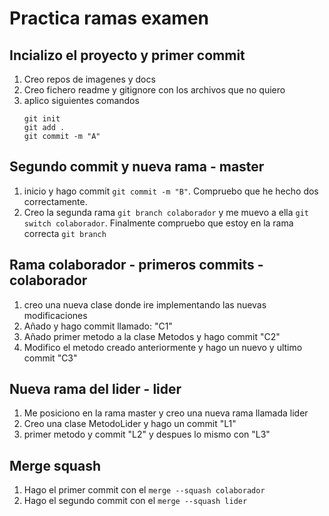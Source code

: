 # Practica ramas examen
## Incializo el proyecto y primer commit
1. Creo repos de imagenes y docs
2. Creo fichero readme y gitignore con los archivos que no quiero
3. aplico siguientes comandos
    ````
   git init
   git add .
   git commit -m "A"
    ````
## Segundo commit y nueva rama - **master**
1. inicio y hago commit `git commit -m "B"`. Compruebo que he 
hecho dos correctamente.
2. Creo la segunda rama `git branch colaborador` y
me muevo a ella `git switch colaborador`. Finalmente 
compruebo que estoy en la rama correcta `git branch`

## Rama colaborador - primeros commits -  **colaborador**
1. creo una nueva clase donde ire implementando las nuevas modificaciones
2. Añado y hago commit llamado: "C1"
3. Añado primer metodo a la clase Metodos y hago commit "C2"
4. Modifico el metodo creado anteriormente y hago un nuevo y ultimo 
commit "C3"

## Nueva rama del lider - **lider**
1. Me posiciono en la rama master y creo una nueva rama llamada lider
2. Creo una clase MetodoLider y hago un commit "L1"
3. primer metodo y commit "L2" y despues lo mismo con "L3"
   
## Merge squash
1. Hago el primer commit con el `merge --squash colaborador`
2. Hago el segundo commit con el `merge --squash lider`